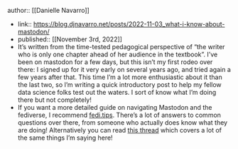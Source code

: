 author:: [[Danielle Navarro]]

- link:: https://blog.djnavarro.net/posts/2022-11-03_what-i-know-about-mastodon/
- published:: [[November 3rd, 2022]]
- It’s written from the time-tested pedagogical perspective of “the writer who is only one chapter ahead of her audience in the textbook”. I’ve been on mastodon for a few days, but this isn’t my first rodeo over there: I signed up for it very early on several years ago, and tried again a few years after that. This time I’m a lot more enthusiastic about it than the last two, so I’m writing a quick introductory post to help my fellow data science folks test out the waters. I sort of know what I’m doing there but not completely!
- If you want a more detailed guide on navigating Mastodon and the fediverse, I recommend [fedi.tips](https://fedi.tips/). There’s a lot of answers to common questions over there, from someone who actually does know what they are doing! Alternatively you can read [this thread](https://mastodon.nz/@explorergrace/109272759764872091) which covers a lot of the same things I’m saying here!